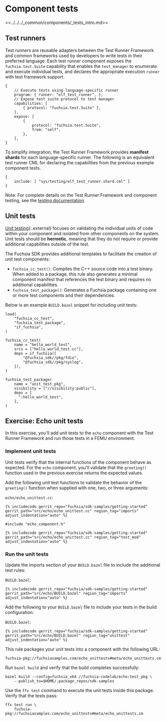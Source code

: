 # Component tests

<<../../../_common/components/_tests_intro.md>>

## Test runners

Test runners are reusable adapters between the Test Runner Framework and common
frameworks used by developers to write tests in their preferred language.
Each test runner component exposes the `fuchsia.test.Suite` capability that
enables the `test_manager` to enumerate and execute individual tests, and
declares the appropriate execution `runner` with test framework support.

```json5
{
    // Execute tests using language-specific runner
    program: { runner: "elf_test_runner", },
    // Expose test suite protocol to test manager
    capabilities: [
        { protocol: "fuchsia.test.Suite" },
    ],
    expose: [
        {
            protocol: "fuchsia.test.Suite",
            from: "self",
        },
    ],
}
```

To simplify integration, the Test Runner Framework provides **manifest shards**
for each language-specific runner. The following is an equivalent test runner
CML for declaring the capabilities from the previous example component tests.

```json5
{
    include: [ "sys/testing/elf_test_runner.shard.cml" ]
}
```

Note: For complete details on the Test Runner Framework and component testing,
see the
[testing documentation](/docs/development/testing/components/test_runner_framework.md).

## Unit tests

[Unit testing](https://en.wikipedia.org/wiki/Unit_testing){:.external} focuses
on validating the individual units of code within your component and isolated
from other components on the system. Unit tests should be **hermetic**, meaning
that they do not require or provide additional capabilities outside of the test.

The Fuchsia SDK provides additional templates to facilitate the creation of
unit test components:

* `fuchsia_cc_test()`: Compiles the C++ source code into a test binary. When
  added to a package, this rule also generates a minimal component manifest that
  references the test binary and requires no additional capabilities.
* `fuchsia_test_package()`: Generates a Fuchsia package containing one or more
  test components and their dependencies.

Below is an example `BUILD.bazel` snippet for including unit tests:

```bazel
load(
    "fuchsia_cc_test",
    "fuchsia_test_package",
    "if_fuchsia",
)

fuchsia_cc_test(
    name = "hello_world_test",
    srcs = ["hello_world_test.cc"],
    deps = if_fuchsia([
        "@fuchsia_sdk//pkg/fdio",
        "@fuchsia_sdk//pkg/syslog",
    ]),
)

fuchsia_test_package(
    name = "unit_test_pkg",
    visibility = ["//visibility:public"],
    deps = [
      ":hello_world_test",
    ],
)
```

## Exercise: Echo unit tests

In this exercise, you'll add unit tests to the `echo` component with the
Test Runner Framework and run those tests in a FEMU environment.

### Implement unit tests

Unit tests verify that the internal functions of the component behave as
expected. For the `echo` component, you'll validate that the `greeting()`
function used in the previous exercise returns the expected values.

Add the following unit test functions to validate the behavior of the
`greeting()` function when supplied with one, two, or three arguments:

`echo/echo_unittest.cc`:

```
{% includecode gerrit_repo="fuchsia/sdk-samples/getting-started" gerrit_path="src/echo/echo_unittest.cc" region_tag="imports" adjust_indentation="auto" %}

#include "echo_component.h"

{% includecode gerrit_repo="fuchsia/sdk-samples/getting-started" gerrit_path="src/echo/echo_unittest.cc" region_tag="test_mod" adjust_indentation="auto" %}
```

### Run the unit tests

Update the imports section of your `BUILD.bazel` file to include the additional
test rules:

`BUILD.bazel`:

```bazel
{% includecode gerrit_repo="fuchsia/sdk-samples/getting-started" gerrit_path="src/echo/BUILD.bazel" region_tag="imports" adjust_indentation="auto" %}
```

Add the following to your `BUILD.bazel` file to include your tests in the build
configuration:

`BUILD.bazel`:

```bazel
{% includecode gerrit_repo="fuchsia/sdk-samples/getting-started" gerrit_path="src/echo/BUILD.bazel" region_tag="unittest" adjust_indentation="auto" %}
```

This rule packages your unit tests into a component with the following URL:

```none {:.devsite-disable-click-to-copy}
fuchsia-pkg://fuchsiasamples.com/echo_unittests#meta/echo_unittests.cm
```

Run `bazel build` and verify that the build completes successfully:

```posix-terminal
bazel build --config=fuchsia_x64 //fuchsia-codelab/echo:test_pkg \
    --publish_to=$HOME/.package_repos/sdk-samples
```

Use the `ffx test` command to execute the unit tests inside this package.
Verify that the tests pass:

```posix-terminal
ffx test run \
    fuchsia-pkg://fuchsiasamples.com/echo_unittests#meta/echo_unittests.cm
```

